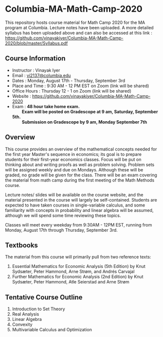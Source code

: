 # Columbia-MA-Math-Camp-2020
This repository hosts course material for Math Camp 2020 for the MA program at Columbia. Lecture notes have been uploaded. A more detailed syllabus has been uploaded above and can also be accessed at this link : https://github.com/vinayakiyer/Columbia-MA-Math-Camp-2020/blob/master/Syllabus.pdf

## Course Information

- Instructor : Vinayak Iyer
- Email : vi2137@columbia.edu
- Dates : Monday, August 17th - Thursday, September 3rd
- Place and Time : 9:30 AM - 12 PM EST on Zoom (link will be shared)
- Office Hours : Thursday 12 - 1 on Zoom (link will be shared)
- Website : https://github.com/vinayakiyer/Columbia-MA-Math-Camp-2020
- Exam : **48 hour take home exam.**   
&nbsp;&nbsp;&nbsp;&nbsp;&nbsp;&nbsp;&nbsp;&nbsp;**Exam will be posted on Gradescope at 9 am, Saturday, September 5th.**   
&nbsp;&nbsp;&nbsp;&nbsp;&nbsp;&nbsp;&nbsp;&nbsp;**Submission on Gradescope by 9 am, Monday September 7th**

## Overview
This course provides an overview of the mathematical concepts needed for the first year Master's sequence in
economics; its goal is to prepare students for their first-year economics classes. Focus will be put on thinking
about and writing proofs as well as problem solving. Problem sets will be assigned weekly and due on Mondays.
Although these will be graded, no grade will be given for the class. There will be an exam covering the material
from math camp during the first meeting of the Math Methods course.

Lecture notes/ slides will be available on the course website, and the material presented in the course will
largely be self-contained. Students are expected to have taken courses in single-variable calculus, and some
familiarity with concepts in probability and linear algebra will be assumed, although we will spend some time
reviewing these topics.

Classes will meet every weekday from 9:30AM - 12PM EST, running from Monday, August 17th through Thursday,
September 3rd.

## Textbooks
The material from this course will primarily pull from two reference texts:
1. Essential Mathematics for Economic Analysis (5th Edition) by Knut Sydsæter, Peter Hammond, Arne
Strøm, and Andrés Carvajal
2. Further Mathematics for Economic Analysis (2nd Edition) by Knut Sydsæter, Peter Hammond, Atle
Seierstad and Arne Strøm

## Tentative Course Outline
1. Introduction to Set Theory 
2. Real Analysis 
3. Linear Algebra
4. Convexity
5. Multivariable Calculus and Optimization
